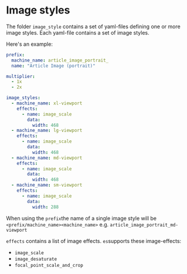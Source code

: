 # Image styles

The folder `image_style` contains a set of yaml-files defining one or more image styles. Each yaml-file contains a set of image styles.

Here's an example:

```yaml
prefix:
  machine_name: article_image_portrait_
  name: "Article Image (portrait)"

multiplier:
  - 1x
  - 2x

image_styles:
  - machine_name: xl-viewport
    effects:
      - name: image_scale
        data:
          width: 468
  - machine_name: lg-viewport
    effects:
      - name: image_scale
        data:
          width: 468
  - machine_name: md-viewport
    effects:
      - name: image_scale
        data:
          width: 468
  - machine_name: sm-viewport
    effects:
      - name: image_scale
        data:
          width: 288
```

When using the `prefix`the name of a single image style will be `<prefix/machine_name><machine_name>`  e.g. `article_image_portrait_md-viewport`

`effects` contains a list of image effects. `es`supports these image-effects:

* `image_scale`
* `image_desaturate`
* `focal_point_scale_and_crop`